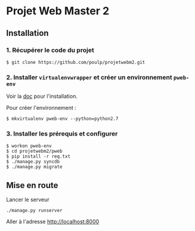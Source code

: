 # Projet Web Master 2

## Installation

### 1. Récupérer le code du projet
    
    $ git clone https://github.com/poulp/projetwebm2.git

### 2. Installer `virtualenvwrapper` et créer un environnement `pweb-env`
Voir la [doc](http://virtualenvwrapper.readthedocs.org/en/latest/) pour l'installation.

Pour créer l'environnement : 

    $ mkvirtualenv pweb-env --python=python2.7

### 3. Installer les prérequis et configurer
    
    $ workon pweb-env
    $ cd projetwebm2/pweb
    $ pip install -r req.txt
    $ ./manage.py syncdb
    $ ./manage.py migrate


## Mise en route

Lancer le serveur

    ./manage.py runserver


Aller à l'adresse [http://localhost:8000](http://localhost:8000)